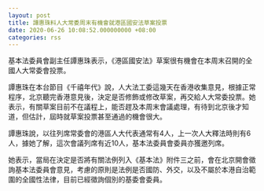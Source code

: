 ```yaml
---
layout: post
title: 譚惠珠料人大常委周末有機會就港區國安法草案投票
date: 2020-06-26 10:08:52.000000000 +08:00
categories: rss
---
```


基本法委員會副主任譚惠珠表示，《港區國安法》草案很有機會在本周末召開的全國人大常委會投票。

譚惠珠在本台節目《千禧年代》說，人大法工委這幾天在香港收集意見，根據正常程序，北京聽完香港意見後，決定是否修飾或修改草案，再交給人大常委投票。她表示，有關草案目前不在議程上，能否趕及本周末會議處理，有待到北京後才知道，但估計，屆時就草案投票甚至通過的機會很大。

譚惠珠說，以往列席常委會的港區人大代表通常有4人，上一次人大釋法時則有6人，據她了解，這次會議列席有近10人，基本法委員會委員亦獲邀列席。

她表示，當局在決定是否將有關法例列入《基本法》附件三之前，會在北京開會徵詢基本法委員會意見，考慮的原則是法例是否國防、外交，以及不屬於本港自治範圍的全國性法律，目前已經徵詢個別的基委會委員。
